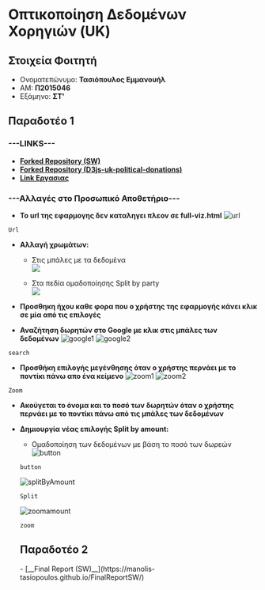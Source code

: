 <h1>Οπτικοποίηση Δεδομένων Χορηγιών (UK)</h1>

<h2>Στοιχεία Φοιτητή</h2>
  
  - Ονοματεπώνυμο: <strong>Τασιόπουλος Εμμανουήλ</strong>
  - ΑΜ: <strong>Π2015046</strong>
  - Εξάμηνο: <strong>ΣΤ'</strong>
  
<h2>Παραδοτέο 1</h2>

<h3>---LINKS---</h3>
   
  - [__Forked Repository (SW)__](https://github.com/Manolis-Tasiopoulos/sw)<br>
  - [__Forked Repository (D3js-uk-political-donations)__](https://github.com/Manolis-Tasiopoulos/D3js-uk-political-donations)   
  - [__Link Εργασιας__](https://manolis-tasiopoulos.github.io/D3js-uk-political-donations/)
<h3>---Αλλαγές στο Προσωπικό Αποθετήριο---</h3>

   - __Το url της εφαρμογης δεν καταληγει πλεον σε full-viz.html__
   ![url](images/link.png)
   ```
   Url
   ```
   
   - __Αλλαγή χρωμάτων:__    
      * Στις μπάλες με τα δεδομένα<br>
   ![](images/colorsData.png)
   
      * Στα πεδία ομαδοποίησης Split by party<br>
   ![](images/splitPartyColors.png)
   
   
  - __Προσθηκη ήχου καθε φορα που ο χρήστης της εφαρμογής κάνει κλικ σε μία από τις επιλογές__
   
  - __Αναζήτηση δωρητών στο Google με κλικ στις μπάλες των δεδομένων__
   ![google1](images/googles1.png)   ![google2](images/googles2.png)
   ```
   search
   ```
   
   - __Προσθήκη επιλογής μεγένθησης όταν ο χρήστης περνάει με το ποντίκι πάνω απο ένα κείμενο__
   ![zoom1](images/zoom1.png)   ![zoom2](images/zoom2.png)
   ```
   Zoom
   ```
  
  - __Ακούγεται το όνομα και το ποσό των δωρητών όταν ο χρήστης περνάει με το ποντίκι πάνω από τις μπάλες των δεδομένων__
  
  - __Δημιουργία νέας επιλογής Split by amount:__  
    * Ομαδοποίηση των δεδομένων με βάση το ποσό των δωρεών
     ![button](images/button.png)
     ```
     button
     ```
     ![splitByAmount](images/splitByAmount.png)
     ```
     Split
     ```
     ![zoomamount](images/zoomamount.png)
     ```
     zoom
     ```
     <h2>Παραδοτέο 2</h2>
       - [__Final Report (SW)__](https://manolis-tasiopoulos.github.io/FinalReportSW/)



